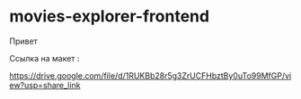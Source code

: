 # movies-explorer-frontend

Привет


Ссылка на макет :


https://drive.google.com/file/d/1RUKBb28r5g3ZrUCFHbztBy0uTo99MfGP/view?usp=share_link
